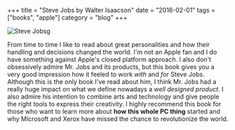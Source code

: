 +++
title = "Steve Jobs by Walter Isaacson"
date = "2016-02-01"
tags = ["books", "apple"]
category = "blog"
+++

![Steve Jobs](http://dl.dornea.nu/img/2016/d704a2159c59405830720a21211a90e6.jp)g

From time to time I like to read about great personalities and how their handling and decisions
changed the world. I'm not an Apple fan and I do have something against Apple's closed platform 
approach. I also don't obsessively admire Mr. Jobs and its products, but this book gives you a
very good impression how it feeled to work *with* and *for* Steve Jobs. Although this is the only
book I've read about him, I think Mr. Jobs had a really huge impact on what we define nowadays 
a *well designed product*. I also admire his intention to combine arts and technology and give
people the right tools to express their creativity. I highly recommend this book for those who 
want to learn more about **how this whole PC thing** started and why Microsoft and Xerox have missed
the chance to revolutionize the world.
